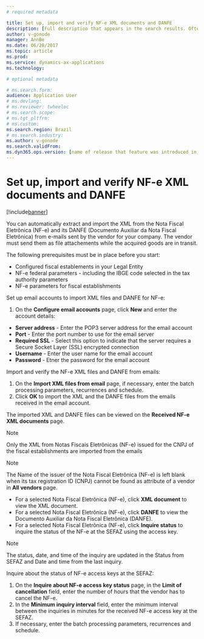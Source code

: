 ```yaml
---
# required metadata

title: Set up, import and verify NF-e XML documents and DANFE
description: [Full description that appears in the search results. Often the first paragraph of your topic.]
author: v-gonode
manager: AnnBe
ms.date: 06/28/2017
ms.topic: article
ms.prod: 
ms.service: dynamics-ax-applications
ms.technology: 

# optional metadata

# ms.search.form:  
audience: Application User
# ms.devlang: 
# ms.reviewer: twheeloc
# ms.search.scope: 
# ms.tgt_pltfrm: 
# ms.custom: 
ms.search.region: Brazil 
# ms.search.industry: 
ms.author: v-gonode
ms.search.validFrom: 
ms.dyn365.ops.version: [name of release that feature was introduced in, see list here: https://microsoft.sharepoint.com/teams/DynDoc/_layouts/15/WopiFrame.aspx?sourcedoc={23419e1c-eb64-42e9-aa9b-79875b428718}&action=edit&wd=target%28Core%20Dynamics%20AX%20CP%20requirements%2Eone%7C4CC185C0%2DEFAA%2D42CD%2D94B9%2D8F2A45E7F61A%2FVersions%20list%20for%20docs%20topics%7CC14BE630%2D5151%2D49D6%2D8305%2D554B5084593C%2F%29]
---
```


# Set up, import and verify NF-e XML documents and DANFE

[!include[banner](../includes/banner.md)]

You can automatically extract and import the XML from the Nota Fiscal Eletrônica (NF-e) and its DANFE (Documento Auxiliar da Nota Fiscal Eletrônica) from e-mails sent by the vendor for your company. The vendor must send them as file attachements while the acquired goods are in transit.

The following prerequisites must be in place before you start: 
 - Configured fiscal establements in your Legal Entity 
 - NF-e federal parameters - including the IBGE code selected in the tax authority parameters
 - NF-e parameters for fiscal establishments

Set up email accounts to import XML files and DANFE for NF-e:
1. On the **Configure email accounts** page, click **New** and enter the account details:
 - **Server address** - Enter the POP3 server address for the email account
 - **Port** - Enter the port number to use for the email server
 - **Required SSL** - Select this option to indicate that the server requires a Secure Socket Layer (SSL) encrypted connection
 - **Username** - Enter the user name for the email account
 - **Password** -  Etner the password for the email account

Import and verify the NF-e XML files and DANFE from emails:
1. On the **Import XML files from email** page, if necessary, enter the batch processing parameters, recurrences and schedule.
2. Click **OK** to import the XML and the DANFE files from the emails received in the email account.

The imported XML and DANFE files can be viewed on the **Received NF-e XML documents** page.
> [!NOTE] 
> Only the XML from Notas Fiscais Eletrônicas (NF-e) issued for the CNPJ of the fiscal establishments are imported from the emails

> [!NOTE] 
> The Name of the issuer of the Nota Fiscal Eletrônica (NF-e) is left blank when its tax registration ID (CNPJ) cannot be found as attribute of a vendor in **All vendors** page.

 - For a selected Nota Fiscal Eletrônica (NF-e), click **XML document** to view the XML document.
 - For a selected Nota Fiscal Eletrônica (NF-e), click **DANFE** to view the Documento Auxiliar da Nota Fiscal Eletrônica (DANFE).
 - For a selected Nota Fiscal Eletrônica (NF-e), click **Inquire status** to inquire the status of the NF-e at the SEFAZ using the access key.
> [!NOTE] 
> The status, date, and time of the inquiry are updated in the Status from SEFAZ and Date and time from the last inquiry.

Inquire about the status of NF-e access keys at the SEFAZ:
1. On the **Inquire about NF-e access key status** page, in the **Limit of cancellation** field, enter the number of hours that the vendor has to cancel the NF-e.
2. In the **Minimum inquiry interval** field, enter the minimum interval between the inquiries in minutes for the received NF-e access key at the SEFAZ.
3. If necessary, enter the batch processing parameters, recurrences and schedule.




